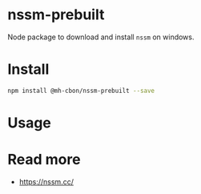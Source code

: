 # nssm-prebuilt

Node package to download and install `nssm` on windows.

# Install

```sh
npm install @mh-cbon/nssm-prebuilt --save
```

# Usage

# Read more

- https://nssm.cc/
